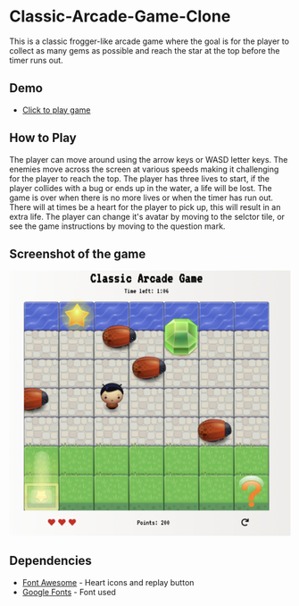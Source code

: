 # Classic-Arcade-Game-Clone

This is a classic frogger-like arcade game where the goal is for the player to collect as many gems as possible and reach the star at the top before the timer runs out.

## Demo

- [Click to play game](https://madeleinewoodbury.github.io/arcade-game-udacity/)

## How to Play

The player can move around using the arrow keys or WASD letter keys. The enemies move across the screen at various speeds making it challenging for the player to reach the top. The player has three lives to start, if the player collides with a bug or ends up in the water, a life will be lost. The game is over when there is no more lives or when the timer has run out.
There will at times be a heart for the player to pick up, this will result in an extra life.
The player can change it's avatar by moving to the selctor tile, or see the game instructions by moving to the question mark.

## Screenshot of the game

![Screenshot of the game](dist/images/screenshot.png)

## Dependencies

- [Font Awesome](https://fontawesome.com/?from=io) - Heart icons and replay button
- [Google Fonts](https://fonts.google.com/) - Font used
